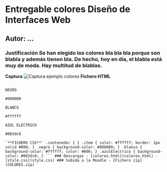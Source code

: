 # Entregable colores Diseño de Interfaces Web 
## Autor: ... 
### Justificación Se han elegido los colores bla bla bla porque son blabla y además tienen bla. De hecho, hoy en día, el blabla está muy de moda. Hay multitud de blablas. 
**Captura** ![Captura ejemplo colores](1.jpg) **Fichero HTML** 
```

NEGRO

#000000

BLANCO

#ffffff

AZUL ELÉCTRICO

#003dc8

`**FICHERO CSS**` .contenedor { } .item { color: #ffffff; border: 1px solid #000; } .negro { background-color: #000000; } .blanco { background-color: #ffffff; color: #000; } .azulElectrico { background-color: #003dc8; } ``` ### Descargas - [colores.html](colores.html) - [style.css](style.css) ### Subida a la Moodle - [Fichero zip](COLORES.zip)
